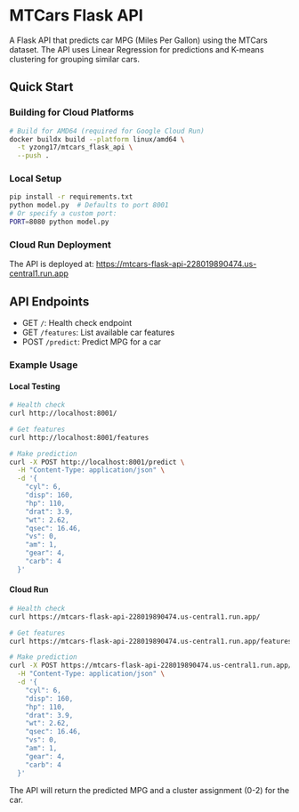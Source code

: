 # MTCars Flask API

A Flask API that predicts car MPG (Miles Per Gallon) using the MTCars dataset. The API uses Linear Regression for predictions and K-means clustering for grouping similar cars.

## Quick Start

### Building for Cloud Platforms
```bash
# Build for AMD64 (required for Google Cloud Run)
docker buildx build --platform linux/amd64 \
  -t yzong17/mtcars_flask_api \
  --push .
```

### Local Setup
```bash
pip install -r requirements.txt
python model.py  # Defaults to port 8001
# Or specify a custom port:
PORT=8080 python model.py
```

### Cloud Run Deployment
The API is deployed at: https://mtcars-flask-api-228019890474.us-central1.run.app

## API Endpoints

- GET `/`: Health check endpoint
- GET `/features`: List available car features
- POST `/predict`: Predict MPG for a car

### Example Usage

#### Local Testing
```bash
# Health check
curl http://localhost:8001/

# Get features
curl http://localhost:8001/features

# Make prediction
curl -X POST http://localhost:8001/predict \
  -H "Content-Type: application/json" \
  -d '{
    "cyl": 6,
    "disp": 160,
    "hp": 110,
    "drat": 3.9,
    "wt": 2.62,
    "qsec": 16.46,
    "vs": 0,
    "am": 1,
    "gear": 4,
    "carb": 4
  }'
```

#### Cloud Run
```bash
# Health check
curl https://mtcars-flask-api-228019890474.us-central1.run.app/

# Get features
curl https://mtcars-flask-api-228019890474.us-central1.run.app/features

# Make prediction
curl -X POST https://mtcars-flask-api-228019890474.us-central1.run.app/predict \
  -H "Content-Type: application/json" \
  -d '{
    "cyl": 6,
    "disp": 160,
    "hp": 110,
    "drat": 3.9,
    "wt": 2.62,
    "qsec": 16.46,
    "vs": 0,
    "am": 1,
    "gear": 4,
    "carb": 4
  }'
```

The API will return the predicted MPG and a cluster assignment (0-2) for the car. 

